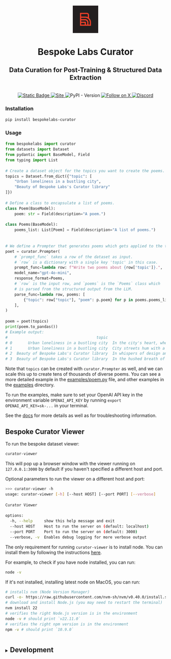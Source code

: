 <p align="center">
  <a href="https://bespokelabs.ai/" target="_blank">
    <picture>
      <source media="(prefers-color-scheme: light)" width="80" srcset="https://raw.githubusercontent.com/bespokelabsai/curator/main/docs/Bespoke-Labs-Logomark-Red.png">
      <img alt="Bespoke Labs Logo" width="80" src="https://raw.githubusercontent.com/bespokelabsai/curator/main/docs/Bespoke-Labs-Logomark-Red-on-Black.png">
    </picture>
  </a>
</p>

<h1 align="center">Bespoke Labs Curator</h1>
<h3 align="center" style="font-size: 20px; margin-bottom: 4px">Data Curation for Post-Training & Structured Data Extraction</h3>
<br/>
<p align="center">
  <a href="https://docs.bespokelabs.ai/">
    <img alt="Static Badge" src="https://img.shields.io/badge/Docs-docs.bespokelabs.ai-blue?style=flat&link=https%3A%2F%2Fdocs.bespokelabs.ai">
  </a>
  <a href="https://bespokelabs.ai/">
    <img alt="Site" src="https://img.shields.io/badge/Site-bespokelabs.ai-blue?link=https%3A%2F%2Fbespokelabs.ai"/>
  </a>
  <img alt="PyPI - Version" src="https://img.shields.io/pypi/v/bespokelabs-curator">
  <a href="https://twitter.com/bespokelabsai">
    <img src="https://img.shields.io/twitter/follow/bespokelabsai" alt="Follow on X" />
  </a>
  <a href="https://discord.gg/KqpXvpzVBS">
    <img alt="Discord" src="https://img.shields.io/discord/1230990265867698186">
  </a>
</p>


### Installation

```bash
pip install bespokelabs-curator
```

### Usage

```python
from bespokelabs import curator
from datasets import Dataset
from pydantic import BaseModel, Field
from typing import List

# Create a dataset object for the topics you want to create the poems.
topics = Dataset.from_dict({"topic": [
    "Urban loneliness in a bustling city",
    "Beauty of Bespoke Labs's Curator library"
]})

# Define a class to encapsulate a list of poems.
class Poem(BaseModel):
    poem: str = Field(description="A poem.")

class Poems(BaseModel):
    poems_list: List[Poem] = Field(description="A list of poems.")


# We define a Prompter that generates poems which gets applied to the topics dataset.
poet = curator.Prompter(
    # `prompt_func` takes a row of the dataset as input.
    # `row` is a dictionary with a single key 'topic' in this case.
    prompt_func=lambda row: f"Write two poems about {row['topic']}.",
    model_name="gpt-4o-mini",
    response_format=Poems,
    # `row` is the input row, and `poems` is the `Poems` class which 
    # is parsed from the structured output from the LLM.
    parse_func=lambda row, poems: [
        {"topic": row["topic"], "poem": p.poem} for p in poems.poems_list
    ],
)

poem = poet(topics)
print(poem.to_pandas())
# Example output:
#                                       topic                                               poem
# 0       Urban loneliness in a bustling city  In the city's heart, where the sirens wail,\nA...
# 1       Urban loneliness in a bustling city  City streets hum with a bittersweet song,\nHor...
# 2  Beauty of Bespoke Labs's Curator library  In whispers of design and crafted grace,\nBesp...
# 3  Beauty of Bespoke Labs's Curator library  In the hushed breath of parchment and ink,\nBe...
```
Note that `topics` can be created with `curator.Prompter` as well,
and we can scale this up to create tens of thousands of diverse poems.
You can see a more detailed example in the [examples/poem.py](https://github.com/bespokelabsai/curator/blob/mahesh/update_doc/examples/poem.py) file,
and other examples in the [examples](https://github.com/bespokelabsai/curator/blob/mahesh/update_doc/examples) directory.

To run the examples, make sure to set your OpenAI API key in 
the environment variable `OPENAI_API_KEY` by running `export OPENAI_API_KEY=sk-...` in your terminal.

See the [docs](https://docs.bespokelabs.ai/) for more details as well as 
for troubleshooting information.

## Bespoke Curator Viewer

To run the bespoke dataset viewer:

```bash
curator-viewer
```

This will pop up a browser window with the viewer running on `127.0.0.1:3000` by default if you haven't specified a different host and port.


Optional parameters to run the viewer on a different host and port:
```bash
>>> curator-viewer -h
usage: curator-viewer [-h] [--host HOST] [--port PORT] [--verbose]

Curator Viewer

options:
  -h, --help     show this help message and exit
  --host HOST    Host to run the server on (default: localhost)
  --port PORT    Port to run the server on (default: 3000)
  --verbose, -v  Enables debug logging for more verbose output
```

The only requirement for running `curator-viewer` is to install node. You can install them by following the instructions [here](https://nodejs.org/en/download/package-manager).

For example, to check if you have node installed, you can run:

```bash
node -v
```

If it's not installed, installing latest node on MacOS, you can run:

```bash
# installs nvm (Node Version Manager)
curl -o- https://raw.githubusercontent.com/nvm-sh/nvm/v0.40.0/install.sh | bash
# download and install Node.js (you may need to restart the terminal)
nvm install 22
# verifies the right Node.js version is in the environment
node -v # should print `v22.11.0`
# verifies the right npm version is in the environment
npm -v # should print `10.9.0`

```

<details>
<summary><h2 style="display: inline-block">Development</h2></summary>

### Environment Setup
Copy `.env.example` to create your `.env` file:
```bash
cp .env.example .env
```

Available environment variables:
- `OPENAI_API_KEY`: (Required) Your OpenAI API key for language model requests
- `CURATOR_CACHE_DIR`: (Optional) Custom cache directory, defaults to `~/.cache/curator`. Used to store datasets, model responses, and metadata for caching and viewer functionality.

</details>
